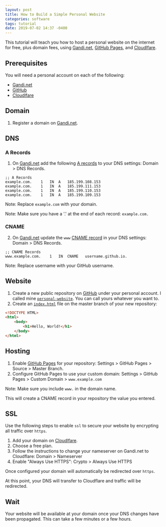 ```yaml
---
layout: post
title: How to Build a Simple Personal Website
categories: software
tags: tutorial
date: 2019-07-02 14:37 -0400
---
```


This tutorial will teach you how to host a personal website on the internet for free, plus domain fees, using [Gandi.net](https://admin.gandi.net), [GitHub Pages](https://pages.github.com/), and [Cloudlfare](https://cloudflare.com/).

## Prerequisites

You will need a personal account on each of the following:

- [Gandi.net](https://admin.gandi.net)
- [GitHub](https://github.com/)
- [Cloudlfare](https://cloudflare.com/)

## Domain

1. Register a domain on [Gandi.net](https://www.gandi.net/).

## DNS

### A Records

1. On [Gandi.net](https://admin.gandi.net) add the following [A records](#a) to your DNS settings: Domain > DNS Records.

```text
;; A Records
example.com.    1   IN  A   185.199.108.153
example.com.    1   IN  A   185.199.111.153
example.com.    1   IN  A   185.199.110.153
example.com.    1   IN  A   185.199.109.153
```

Note: Replace `example.com` with your domain.

Note: Make sure you have a '.' at the end of each record: `example.com.`

### CNAME

2. On [Gandi.net](https://admin.gandi.net) update the `www` [CNAME record](#cname) in your DNS settings: Domain > DNS Records.

```text
;; CNAME Records
www.example.com.    1   IN  CNAME   username.github.io.
```

Note: Replace username with your GitHub username.

## Website

1. Create a new public repository on [GitHub](https://github.com/) under your personal account. I called mine [`personal-website`](https://github.com/tdstein/personal-website). You can call yours whatever you want to.
1. Create an [`index.html`](#index.html) file on the master branch of your new repository:

```html
<!DOCTYPE HTML>
<html>
    <body>
        <h1>Hello, World!</h1>
    </body>
</html>
```

## Hosting

1. Enable [GitHub Pages](https://pages.github.com/) for your repository: Settings > GitHub Pages > Source > Master Branch.
1. Configure GitHub Pages to use your custom domain: Settings > GitHub Pages > Custom Domain > `www.example.com`

Note: Make sure you include `www.` in the domain name.

This will create a CNAME record in your repository the value you entered.

## SSL

Use the following steps to enable `ssl` to secure your website by encrypting all traffic over `https`.

1. Add your domain on [Cloudlfare](https://cloudflare.com/).
1. Choose a free plan.
1. Follow the instructions to change your nameserver on Gandi.net to Cloudflare: Domain > Nameserver
1. Enable "Always Use HTTPS": Crypto > Always Use HTTPS

Once configured your domain will automatically be redirected over `https`.

At this point, your DNS will transfer to Cloudflare and traffic will be redirected.

## Wait

Your website will be available at your domain once your DNS changes have been propagated. This can take a few minutes or a few hours.
